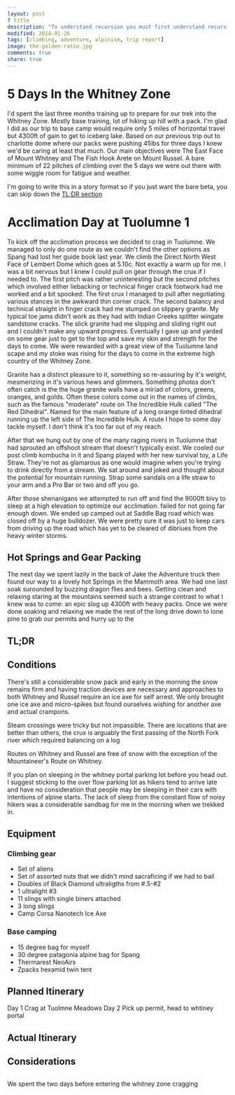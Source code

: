 ```yaml
---
layout: post
? title
description: "To understand recursion you must first understand recursion"
modified: 2014-01-26
tags: [climbing, adventure, alpinism, trip report]
image: the-golden-ratio.jpg
comments: true
share: true
---
```


# 5 Days In the Whitney Zone

I'd spent the last three months training up to prepare for our trek into the Whitney Zone.
Mostly base training, lot of hiking up hill with a pack.
I'm glad I did as our trip to base camp would require only 5 miles of horizontal travel but 4300ft of gain to get to iceberg lake.
Based on our previous trip out to charlotte dome where our packs were pushing 45lbs for three days I knew we'd be caring at least that much.
Our main objectives were The East Face of Mount Whitney and The Fish Hook Arete on Mount Russel.
A bare minimum of 22 pitches of climbing over the 5 days we were out there with some wiggle room for fatigue and weather.

I'm going to write this in a story format so if you just want the bare beta, you can skip down the [TL;DR section](#TL;DR)

# Acclimation Day at Tuolumne 1

To kick off the acclimation process we decided to crag in Tuolumne.
We managed to only do one route as we couldn't find the other options as Spang had lost her guide book last year.
We climb the Direct North West Face of Lembert Dome which goes at 5.10c.
Not exactly a warm up for me.
I was a bit nervous but I knew I could pull on gear through the crux if I needed to.
The first pitch was rather uninteresting but the second pitches which involved either liebacking or technical finger crack footwork had me worked and a bit spooked.
The first crux I managed to pull after negotiating various stances in the awkward thin corner crack.
The second balancy and technical straight in finger crack had me stumped on slippery granite.
My typical toe jams didn't work as they had with Indian Creeks splitter wingate sandstone cracks.
The slick granite had me slipping and sliding right out and I couldn't make any upward progress.
Eventually I gave up and yarded on some gear just to get to the top and save my skin and strength for the days to come.
We were rewarded with a great view of the Tuolumne land scape and my stoke was rising for the days to come in the extreme high country of the Whitney Zone.

<!--Inster photo of Lembert Slabs here-->

Granite has a distinct pleasure to it, something so re-assuring by it's weight, mesmerizing in it's various hews and glimmers. Something photos don't often catch is the the huge granite walls have a miriad of colors, greens, oranges, and golds.
Often these colors come out in the names of climbs, such as the famous "moderate" route on The Incredible Hulk called "The Red Dihedral".
Named for the main feature of a long orange tinted dihedral running up the left side of The Incredible Hulk.
A route I hope to some day tackle myself.
I don't think it's too far out of my reach.

After that we hung out by one of the many raging rivers in Tuolumne that had sprouted an offshoot stream that doesn't typically exist.
We cooled our post climb kombucha in it and Spang played with her new survival toy, a Life Straw.
They're not as glamarous as one would imagine when you're trying to drink directly from a stream.
We sat around and joked and thought about the potential for mountain running.
Strap some sandals on a life straw to your arm and a Pro Bar or two and off you go.

<!--Insert photos of stream in tuolumne-->

After those shenanigans we attempted to run off and find the 9000ft bivy to sleep at a high elevation to optimize our acclimation. failed for not going far enough down.
We ended up camped out at Saddle Bag road which was closed off by a huge bulldozer.
We were pretty sure it was just to keep cars from driving up the road which has yet to be cleared of dibriues from the heavy winter storms.

<!--Insert Spang's post with Mr. Om nom nom nom-->

## Hot Springs and Gear Packing

The next day we spent lazily in the back of Jake the Adventure truck then found our way to a lovely hot Springs in the Mammoth area.
We had one last soak surounded by buzzing dragon flies and bees.
Getting clean and relaxing staring at the mountains seemed such a strange contrast to what I knew was to come: an epic slog up 4300ft with heavy packs.
Once we were done soaking and relaxing we made the rest of the long drive down to lone pine to grab our permits and hurry up to the

## TL;DR

## Conditions

There's still a considerable snow pack and early in the morning the snow remains firm and having traction devices are necessary and approaches to both Whitney and Russel require an ice axe for self arrest. We only brought one ice axe and micro-spikes but found ourselves wishing for another axe and actual crampons.

Steam crossings were tricky but not impassible. There are locations that are better than others, the crux is arguably the first passing of the North Fork river which required balancing on a log

<!--Insert photo of North Fork stream crossing here-->

Routes on Whitney and Russel are free of snow with the exception of the Mountaineer's Route
on Whitney.

If you plan on sleeping in the whitney portal parking lot before you head out.
I suggest sticking to the over flow parking lot as hikers tend to arrive late and have no consideration that people may be sleeping in their cars with intentions of alpine starts.
The lack of sleep from the constant flow of noisy hikers was a considerable sandbag for me in the morning when we trekked in.

## Equipment

### Climbing gear

- Set of aliens
- Set of assorted nuts that we didn't mind sacraficing if we had to bail
- Doubles of Black Diamond ultraligths from #.5-#2
- 1 ultralight #3
- 11 slings with single biners attached
- 3 long slings
- Camp Corsa Nanotech Ice Axe

### Base camping

- 15 degree bag for myself
- 30 degree patagonia alpine bag for Spang
- Thermarest NeoAirs
- Zpacks hexamid twin tent

## Planned Itinerary

Day 1 Crag at Tuolmne Meadows
Day 2 Pick up permit, head to whtiney portal

## Actual Itinerary

## Considerations

##

We spent the two days before entering the whitney zone cragging
